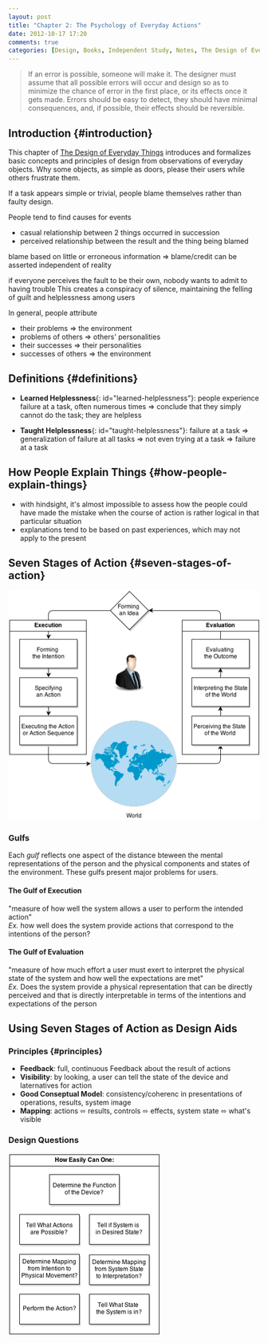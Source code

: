 ```yaml
---
layout: post
title: "Chapter 2: The Psychology of Everyday Actions"
date: 2012-10-17 17:20
comments: true
categories: [Design, Books, Independent Study, Notes, The Design of Everyday Things]
---
```


> If an error is possible, someone will make it. The designer must assume that all possible errors will occur and design so as to minimize the chance of error in the first place, or its effects once it gets made. Errors should be easy to detect, they should have minimal consequences, and, if possible, their effects should be reversible.

## Introduction {#introduction}

This chapter of [The Design of Everyday Things][poet] introduces and formalizes basic concepts and principles of design from observations of everyday objects. Why some objects, as simple as doors, please their users while others frustrate them.

<!-- more -->
If a task appears simple or trivial, people blame themselves rather than faulty design.

People tend to find causes for events
- casual relationship between 2 things occurred in succession
- perceived relationship between the result and the thing being blamed

blame based on little or erroneous information ⇒ blame/credit can be asserted independent of reality

if everyone perceives the fault to be their own, nobody wants to admit to having trouble
This creates a conspiracy of silence, maintaining the felling of guilt and helplessness among users

In general, people attribute

- their problems ⇒ the environment
- problems of others ⇒ others' personalities
- their successes ⇒ their personalities
- successes of others ⇒ the environment



## Definitions {#definitions}

- **Learned Helplessness**{: id="learned-helplessness"}: people experience failure at a task, often numerous times ⇒ conclude that they simply cannot do the task; they are helpless

- **Taught Helplessness**{: id="taught-helplessness"}:
failure at a task ⇒
generalization of failure at all tasks ⇒
not even trying at a task ⇒
failure at a task

## How People Explain Things {#how-people-explain-things}

- with hindsight, it's almost impossible to assess how the people could have made the mistake when the course of action is rather logical in that particular situation
- explanations tend to be based on past experiences, which may not apply to the present

## Seven Stages of Action {#seven-stages-of-action}

![Seven Stages of Action][diagram]

### Gulfs

Each *gulf* reflects one aspect of the distance bteween the mental representations of the person and the physical components and states of the environment. These gulfs present major problems for users.

#### The Gulf of Execution
"measure of how well the system allows a user to perform the intended action"  
*Ex.* how well does the system provide actions that correspond to the intentions of the person?

#### The Gulf of Evaluation
"measure of how much effort a user must exert to interpret the physical state of the system and how well the expectations are met"  
*Ex.* Does the system provide a physical representation that can be directly perceived and that is directly interpretable in terms of the intentions and expectations of the person

## Using Seven Stages of Action as Design Aids

### Principles {#principles}

- **Feedback**: full, continuous Feedback about the result of actions
- **Visibility**: by looking, a user can tell the state of the device and laternatives for action
- **Good Conseptual Model**: consistency/coherenc in presentations of operations, results, system image
- **Mapping**: actions ⬄ results, controls ⬄ effects, system state ⬄ what's visible

### Design Questions

![Ask Design Questions using the Seven Stages][questions]


[poet]: http://www.amazon.com/Design-Everyday-Things-Donald-Norman/dp/0465067107 "The Design of Everyday Things"
[diagram]: /images/2012-10-17-chapter-2/seven-stages-of-action.png
[questions]: /images/2012-10-17-chapter-2/seven-stages-questions.png
